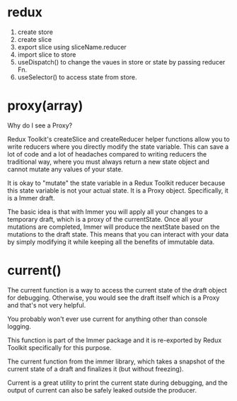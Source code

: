 # redux

1) create store
2) create slice
3) export slice using sliceName.reducer
4) import slice to store 
5) useDispatch() to change the vaues in store or state by passing reducer Fn.
6) useSelector() to access state from store.

# proxy(array)

Why do I see a Proxy?

Redux Toolkit's createSlice and createReducer helper functions allow you to write reducers where you directly modify the state variable. This can save a lot of code and a lot of headaches compared to writing reducers the traditional way, where you must always return a new state object and cannot mutate any values of your state.

It is okay to "mutate" the state variable in a Redux Toolkit reducer because this state variable is not your actual state. It is a Proxy object. Specifically, it is a Immer draft.

The basic idea is that with Immer you will apply all your changes to a temporary draft, which is a proxy of the currentState. Once all your mutations are completed, Immer will produce the nextState based on the mutations to the draft state. This means that you can interact with your data by simply modifying it while keeping all the benefits of immutable data.

# current()

The current function is a way to access the current state of the draft object for debugging. Otherwise, you would see the draft itself which is a Proxy and that's not very helpful. 

You probably won't ever use current for anything other than console logging.

This function is part of the Immer package and it is re-exported by Redux Toolkit specifically for this purpose.

The current function from the immer library, which takes a snapshot of the current state of a draft and finalizes it (but without freezing).

 Current is a great utility to print the current state during debugging, and the output of current can also be safely leaked outside the producer.
